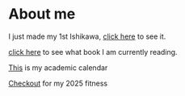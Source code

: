 # About me
I just made my 1st Ishikawa, [click here](Ishikawa.png) to see it.

[click here](images/image1.png) to see what book I am currently reading. 

[This](images/2024_to_2025.pdf) is my academic calendar

[Checkout](fitness2025/) for my 2025 fitness 

